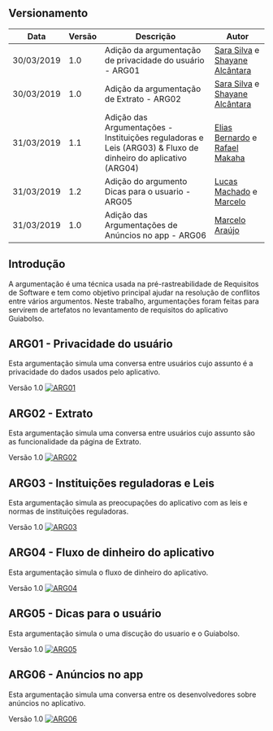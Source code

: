 ## Versionamento

| Data | Versão | Descrição | Autor |
|--|--|--|--|
| 30/03/2019 | 1.0 | Adição da argumentação de privacidade do usuário - ARG01| [Sara Silva](https://github.com/silvasara) e [Shayane Alcântara](https://github.com/shayanealcantara) |
| 30/03/2019 | 1.0 | Adição da argumentação de Extrato - ARG02| [Sara Silva](https://github.com/silvasara) e [Shayane Alcântara](https://github.com/shayanealcantara) |
| 31/03/2019 | 1.1 | Adição das Argumentações - Instituições reguladoras e Leis (ARG03) & Fluxo de dinheiro do aplicativo (ARG04) | [Elias Bernardo](https://github.com/silvasara) e [Rafael Makaha](https://github.com/rafaelmakaha) |
| 31/03/2019 | 1.2 | Adição do argumento Dicas para o usuario - ARG05| [Lucas Machado](https://github.com/lmmLucasMachado) e [Marcelo](https://github.com/santosm46) |
| 31/03/2019 | 1.0 | Adição das Argumentações de Anúncios no app - ARG06| [Marcelo Araújo](https://github.com/santosm46)|

## **Introdução**
A argumentação é uma técnica usada na pré-rastreabilidade de Requisitos de Software e tem como objetivo principal ajudar na resolução de conflitos entre vários argumentos. Neste trabalho, argumentações foram feitas para servirem de artefatos no levantamento de requisitos do aplicativo Guiabolso.

## **ARG01 - Privacidade do usuário**
Esta argumentação simula uma conversa entre usuários cujo assunto é a privacidade do dados usados pelo aplicativo.

Versão 1.0
[ ![ARG01](./../img/argumentacao_privacidade.png) ](./../img/argumentacao_privacidade.png)

## **ARG02 - Extrato**
Esta argumentação simula uma conversa entre usuários cujo assunto são as funcionalidade da página de Extrato.

Versão 1.0
[ ![ARG02](./../img/argumentacao_privacidade.png)](./../img/argumentacao_extrato.png)


## **ARG03 - Instituições reguladoras e Leis**
Esta argumentação simula as preocupações do aplicativo com as leis e normas de instituições reguladoras.

Versão 1.0
[ ![ARG03](./../img/argumentacao_instituicoes.jpeg)](./../img/argumentacao_instituicoes.jpeg)

## **ARG04 - Fluxo de dinheiro do aplicativo**
Esta argumentação simula o fluxo de dinheiro do aplicativo.

Versão 1.0
[ ![ARG04](./../img/argumentacao_fluxo_de_dinheiro.jpeg)](./../img/argumentacao_fluxo_de_dinheiro.jpeg)

## **ARG05 - Dicas para o usuário**
Esta argumentação simula o uma discução do usuario e o Guiabolso.

Versão 1.0
[ ![ARG05](./../img/argumentacao_dicas.png)](./../img/argumentacao_dicas.png)

## **ARG06 - Anúncios no app** 
Esta argumentação simula uma conversa entre os desenvolvedores sobre anúncios no aplicativo.

Versão 1.0
[ ![ARG06](./../img/argumentacao_anuncios.png)](./../img/argumentacao_anuncios.png)

